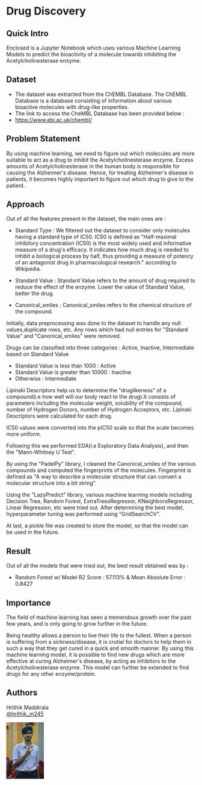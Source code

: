 # Drug Discovery 

## Quick Intro
Enclosed is a Jupyter Notebook which uses various Machine Learning Models to predict the bioactivity of a molecule towards inhibiting the Acetylcholinesterase enzyme.

## Dataset
* The dataset was extracted from the ChEMBL Database. The ChEMBL Database is a database consisting of information about various bioactive molecules with drug-like properties. 
* The link to access the CheMBL Database has been provided below : 
* https://www.ebi.ac.uk/chembl/ 

## Problem Statement
By using machine learning, we need to figure out which molecules are more suitable to act as a drug to inhibit the Acetylcholinesterase enzyme. Excess amounts of Acetylcholinesterase in the human body is responsible for causing the Alzheimer's disease. Hence, for treating Alzheimer's disease in patients, it becomes highly important to figure out which drug to give to the patient. 

## Approach
Out of all the features present in the dataset, the main ones are : 
* Standard Type : We filtered out the dataset to consider only molecules having a standard type of IC50. IC50 is defined as "Half-maximal inhibitory concentration (IC50) is the most widely used and informative measure of a drug's efficacy. It indicates how much drug is needed to inhibit a biological process by half, thus providing a measure of potency of an antagonist drug in pharmacological research." according to Wikipedia. 

* Standard Value : Standard Value refers to the amount of drug required to reduce the effect of the enzyme. Lower the value of Standard Value, better the drug.

* Canonical_smiles : Canonical_smiles refers to the chemical structure of the compound. 

Initially, data preprocessing was done to the dataset to handle any null values,duplicate rows, etc. Any rows which had null entries for "Standard Value" and "Canonical_smiles" were removed.

Drugs can be classified into three categories : Active, Inactive, Intermediate based on Standard Value
* Standard Value is less than 1000 : Active
* Standard Value is greater than 10000 : Inactive
* Otherwise : Intermediate

Lipinski Descriptors help us to determine the "druglikeness" of a compound(i.e how well will our body react to the drug).It consists of parameters including the molecular weight, solubility of the compound, number of Hydrogen Donors, number of Hydrogen Acceptors, etc. Lipinski Descriptors were calculated for each drug.

IC50 values were converted into the pIC50 scale so that the scale becomes more uniform. 

Following this we performed EDA(i.e Exploratory Data Analysis), and then the "Mann-Whitney U Test".

By using the "PadelPy" library, I cleaned the Canonical_smiles of the various compounds and computed the fingerprints of the molecules. Fingerprint is defined as "A way to describe a molecular structure that can convert a molecular structure into a bit string". 

Using the "LazyPredict" library, various machine learning models including Decision Tree, Random Forest, ExtraTreesRegressor, KNeighborsRegressor, Linear Regression, etc were tried out. 
After determining the best model, hyperparameter tuning was performed using "GridSearchCV".

At last, a pickle file was created to store the model, so that the model can be used in the future.

## Result
Out of all the models that were tried out, the best result obtained was by : 

* Random Forest  w/ Model R2 Score : 57.113% & Mean Absolute Error : 0.8427

## Importance
The field of machine learning has seen a tremendous growth over the past few years, and is only going to grow further in the future.

Being healthy allows a person to live their life to the fullest. When a person is suffering from a sickness/disease, it is crutial for doctors to help them in such a way that they get cured in a quick and smooth manner. 
By using this machine learning model, it is possible to find new drugs which are more effective at curing Alzheimer's disease, by acting as inhibitors to the Acetylcholinesterase enzyme.
This model can further be extended to find drugs for any other enzyme/protein.

## Authors

Hrithik Maddirala  
[@hrithik_m245](https://www.linkedin.com/in/hrithik-maddirala/)


<img src="DSC_0037-01-01.jpeg" width="100">
